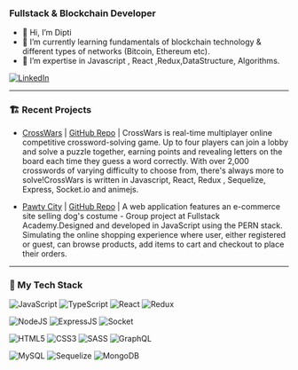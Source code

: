 ### Fullstack & Blockchain Developer

- 👋 Hi, I’m Dipti
- 🌱 I’m currently learning fundamentals of blockchain technology & different types of networks (Bitcoin, Ethereum etc).
- 💞️ I’m expertise in Javascript , React ,Redux,DataStructure, Algorithms.

[![LinkedIn](https://user-images.githubusercontent.com/7027300/164305134-9c3018ac-b6ea-47fd-a4af-d93f8c90c0d9.png)](https://www.linkedin.com/in/dipti-yadav/)

---

### 🏗️ Recent Projects

- [CrossWars](https://crosswar.herokuapp.com/) | [GitHub Repo](https://github.com/Cross-Wars/Cross-Wars-v2) | CrossWars is real-time multiplayer online competitive crossword-solving game. Up to four players can join a lobby and solve a puzzle together, earning points and revealing letters on the board each time they guess a word correctly. With over 2,000 crosswords of varying difficulty to choose from, there's always more to solve!CrossWars is written in Javascript, React, Redux , Sequelize, Express, Socket.io and animejs.

- [Pawty City](https://pawty-city.herokuapp.com/) | [GitHub Repo](https://github.com/Oshawott-Action-Team/Grace-Shopper) | A web application features an e-commerce site selling dog's costume - Group project at Fullstack Academy.Designed and developed in JavaScript using the PERN stack. Simulating the online shopping experience where user, either registered or guest, can browse products, add items to cart and checkout to place their orders.

---

### 📖 My Tech Stack

![JavaScript](https://img.shields.io/badge/javascript-%23323330.svg?style=for-the-badge&logo=javascript&logoColor=%23F7DF1E)
![TypeScript](https://img.shields.io/badge/typescript-%23007ACC.svg?style=for-the-badge&logo=typescript&logoColor=white)
![React](https://img.shields.io/badge/react-%2320232a.svg?style=for-the-badge&logo=react&logoColor=%2361DAFB)
![Redux](https://img.shields.io/badge/redux-%23593d88.svg?style=for-the-badge&logo=redux&logoColor=white)

![NodeJS](https://camo.githubusercontent.com/dfc69d704694f22168bea3d84584663777fa5301dcad5bbcb5459b336da8d554/68747470733a2f2f696d672e736869656c64732e696f2f62616467652f4e6f64652e6a732d3433383533443f7374796c653d666f722d7468652d6261646765266c6f676f3d6e6f64652e6a73266c6f676f436f6c6f723d7768697465)
![ExpressJS](https://camo.githubusercontent.com/6f61ce982d7a61713d63c947148300012945bd4a4cafb8b9313e2426c5a1f273/68747470733a2f2f696d672e736869656c64732e696f2f62616467652f457870726573732e6a732d3430344435393f7374796c653d666f722d7468652d6261646765)
![Socket](https://img.shields.io/badge/socket-%23323330.svg?style=for-the-badge&logo=socket.io&logoColor=%23F7DF1E)

![HTML5](https://img.shields.io/badge/html5-%23E34F26.svg?style=for-the-badge&logo=html5&logoColor=white)
![CSS3](https://img.shields.io/badge/css3-%231572B6.svg?style=for-the-badge&logo=css3&logoColor=white)
![SASS](https://img.shields.io/badge/SASS-hotpink.svg?style=for-the-badge&logo=SASS&logoColor=white)
![GraphQL](https://img.shields.io/badge/-GraphQL-E10098?style=for-the-badge&logo=graphql&logoColor=white)

![MySQL](https://img.shields.io/badge/mysql-%2300f.svg?style=for-the-badge&logo=mysql&logoColor=white)
![Sequelize](https://img.shields.io/badge/sequelize-%2307405e.svg?style=for-the-badge&logo=sequelize&logoColor=white)
![MongoDB](https://img.shields.io/badge/MongoDB-%234ea94b.svg?style=for-the-badge&logo=mongodb&logoColor=white)
